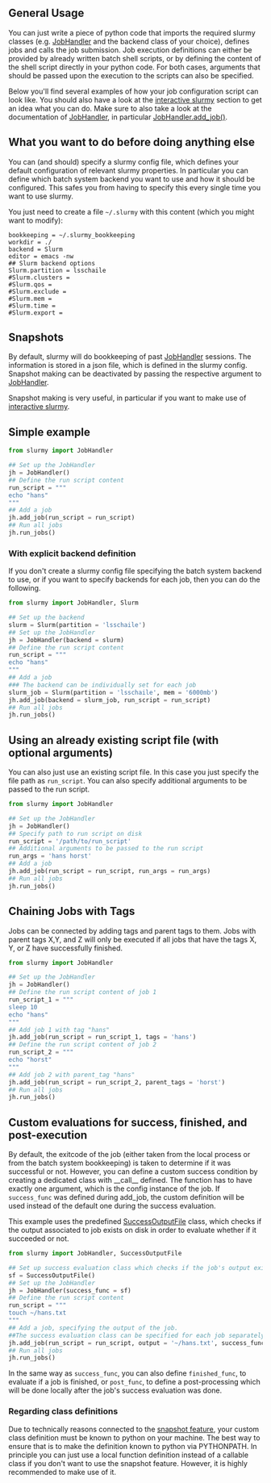 
## General Usage

You can just write a piece of python code that imports the required slurmy classes (e.g. [JobHandler](classes/JobHandler.md) and the backend class of your choice), defines jobs and calls the job submission. Job execution definitions can either be provided by already written batch shell scripts, or by defining the content of the shell script directly in your python code. For both cases, arguments that should be passed upon the execution to the scripts can also be specified.

Below you'll find several examples of how your job configuration script can look like. You should also have a look at the [interactive slurmy](interactive_slurmy.md) section to get an idea what you can do. Make sure to also take a look at the documentation of [JobHandler](classes/JobHandler.md), in particular [JobHandler.add_job()](classes/JobHandler.md#add_job).

<a name="slurmyconfig"></a>
## What you want to do before doing anything else

You can (and should) specify a slurmy config file, which defines your default configuration of relevant slurmy properties. In particular you can define which batch system backend you want to use and how it should be configured. This safes you from having to specify this every single time you want to use slurmy.

You just need to create a file `~/.slurmy` with this content (which you might want to modify):

```shell
bookkeeping = ~/.slurmy_bookkeeping
workdir = ./
backend = Slurm
editor = emacs -nw
## Slurm backend options
Slurm.partition = lsschaile
#Slurm.clusters = 
#Slurm.qos = 
#Slurm.exclude =
#Slurm.mem =
#Slurm.time =
#Slurm.export =
```

<a name="snapshots"></a>
## Snapshots

By default, slurmy will do bookkeeping of past [JobHandler](classes/JobHandler.md) sessions. The information is stored in a json file, which is defined in the slurmy config. Snapshot making can be deactivated by passing the respective argument to [JobHandler](classes/JobHandler.md#JobHandler).

Snapshot making is very useful, in particular if you want to make use of [interactive slurmy](interactive_slurmy.md).

## Simple example

```python
from slurmy import JobHandler

## Set up the JobHandler
jh = JobHandler()
## Define the run script content
run_script = """
echo "hans"
"""
## Add a job
jh.add_job(run_script = run_script)
## Run all jobs
jh.run_jobs()
```

### With explicit backend definition

If you don't create a slurmy config file specifying the batch system backend to use, or if you want to specify backends for each job, then you can do the following.

```python
from slurmy import JobHandler, Slurm

## Set up the backend
slurm = Slurm(partition = 'lsschaile')
## Set up the JobHandler
jh = JobHandler(backend = slurm)
## Define the run script content
run_script = """
echo "hans"
"""
## Add a job
### The backend can be individually set for each job
slurm_job = Slurm(partition = 'lsschaile', mem = '6000mb')
jh.add_job(backend = slurm_job, run_script = run_script)
## Run all jobs
jh.run_jobs()
```

## Using an already existing script file (with optional arguments)

You can also just use an existing script file. In this case you just specify the file path as `run_script`. You can also specify additional arguments to be passed to the run script.

```python
from slurmy import JobHandler

## Set up the JobHandler
jh = JobHandler()
## Specify path to run script on disk
run_script = '/path/to/run_script'
## Additional arguments to be passed to the run script
run_args = 'hans horst'
## Add a job
jh.add_job(run_script = run_script, run_args = run_args)
## Run all jobs
jh.run_jobs()
```

## Chaining Jobs with Tags

Jobs can be connected by adding tags and parent tags to them. Jobs with parent tags X,Y, and Z will only be executed if all jobs that have the tags X, Y, or Z have successfully finished.

```python
from slurmy import JobHandler

## Set up the JobHandler
jh = JobHandler()
## Define the run script content of job 1
run_script_1 = """
sleep 10
echo "hans"
"""
## Add job 1 with tag "hans"
jh.add_job(run_script = run_script_1, tags = 'hans')
## Define the run script content of job 2
run_script_2 = """
echo "horst"
"""
## Add job 2 with parent_tag "hans"
jh.add_job(run_script = run_script_2, parent_tags = 'horst')
## Run all jobs
jh.run_jobs()
```

## Custom evaluations for success, finished, and post-execution

By default, the exitcode of the job (either taken from the local process or from the batch system bookkeeping) is taken to determine if it was successful or not. However, you can define a custom success condition by creating a dedicated class with \_\_call\_\_ defined. The function has to have exactly one argument, which is the config instance of the job. If `success_func` was defined during add_job, the custom definition will be used instead of the default one during the success evaluation.

This example uses the predefined [SuccessOutputFile](utils/SuccessOutputFile.md) class, which checks if the output associated to job exists on disk in order to evaluate whether if it succeeded or not.

```python
from slurmy import JobHandler, SuccessOutputFile

## Set up success evaluation class which checks if the job's output exists or not
sf = SuccessOutputFile()
## Set up the JobHandler
jh = JobHandler(success_func = sf)
## Define the run script content
run_script = """
touch ~/hans.txt
"""
## Add a job, specifying the output of the job.
##The success evaluation class can be specified for each job separately.
jh.add_job(run_script = run_script, output = '~/hans.txt', success_func = sf)
## Run all jobs
jh.run_jobs()
```

In the same way as `success_func`, you can also define `finished_func`, to evaluate if a job is finished, or `post_func`, to define a post-processing which will be done locally after the job's success evaluation was done.

### Regarding class definitions

Due to technically reasons connected to the [snapshot feature](howto.md#snapshots), your custom class definition must be known to python on your machine. The best way to ensure that is to make the definition known to python via PYTHONPATH. In principle you can just use a local function definition instead of a callable class if you don't want to use the snapshot feature. However, it is highly recommended to make use of it.
